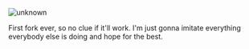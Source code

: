 ![unknown](https://user-images.githubusercontent.com/69302307/185675737-3ad6f146-c457-4aa1-9790-ee4cfd95c870.png)

First fork ever, so no clue if it'll work. I'm just gonna imitate everything everybody else is doing and hope for the best.
